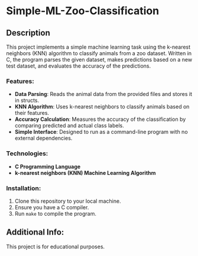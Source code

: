 # Simple-ML-Zoo-Classification

## Description
This project implements a simple machine learning task using the k-nearest neighbors (KNN) algorithm to classify animals from a zoo dataset. Written in C, the program parses the given dataset, makes predictions based on a new test dataset, and evaluates the accuracy of the predictions.

### Features:
- **Data Parsing**: Reads the animal data from the provided files and stores it in structs.
- **KNN Algorithm**: Uses k-nearest neighbors to classify animals based on their features.
- **Accuracy Calculation**: Measures the accuracy of the classification by comparing predicted and actual class labels.
- **Simple Interface**: Designed to run as a command-line program with no external dependencies.

### Technologies:
- **C Programming Language**
- **k-nearest neighbors (KNN) Machine Learning Algorithm**

### Installation:
1. Clone this repository to your local machine.
2. Ensure you have a C compiler.
3. Run `make` to compile the program.

## Additional Info:
This project is for educational purposes.
